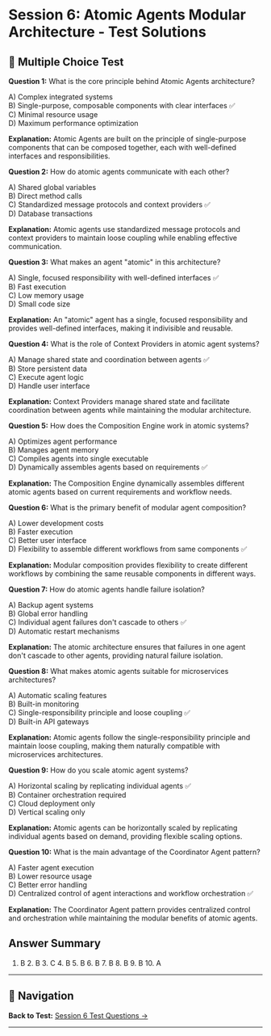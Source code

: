 # Session 6: Atomic Agents Modular Architecture - Test Solutions

## 📝 Multiple Choice Test

**Question 1:** What is the core principle behind Atomic Agents architecture?  

A) Complex integrated systems  
B) Single-purpose, composable components with clear interfaces ✅  
C) Minimal resource usage  
D) Maximum performance optimization  

**Explanation:** Atomic Agents are built on the principle of single-purpose components that can be composed together, each with well-defined interfaces and responsibilities.

**Question 2:** How do atomic agents communicate with each other?  

A) Shared global variables  
B) Direct method calls  
C) Standardized message protocols and context providers ✅  
D) Database transactions  

**Explanation:** Atomic agents use standardized message protocols and context providers to maintain loose coupling while enabling effective communication.

**Question 3:** What makes an agent "atomic" in this architecture?  

A) Single, focused responsibility with well-defined interfaces ✅  
B) Fast execution  
C) Low memory usage  
D) Small code size  

**Explanation:** An "atomic" agent has a single, focused responsibility and provides well-defined interfaces, making it indivisible and reusable.

**Question 4:** What is the role of Context Providers in atomic agent systems?  

A) Manage shared state and coordination between agents ✅  
B) Store persistent data  
C) Execute agent logic  
D) Handle user interface  

**Explanation:** Context Providers manage shared state and facilitate coordination between agents while maintaining the modular architecture.

**Question 5:** How does the Composition Engine work in atomic systems?  

A) Optimizes agent performance  
B) Manages agent memory  
C) Compiles agents into single executable  
D) Dynamically assembles agents based on requirements ✅  

**Explanation:** The Composition Engine dynamically assembles different atomic agents based on current requirements and workflow needs.

**Question 6:** What is the primary benefit of modular agent composition?  

A) Lower development costs  
B) Faster execution  
C) Better user interface  
D) Flexibility to assemble different workflows from same components ✅  

**Explanation:** Modular composition provides flexibility to create different workflows by combining the same reusable components in different ways.

**Question 7:** How do atomic agents handle failure isolation?  

A) Backup agent systems  
B) Global error handling  
C) Individual agent failures don't cascade to others ✅  
D) Automatic restart mechanisms  

**Explanation:** The atomic architecture ensures that failures in one agent don't cascade to other agents, providing natural failure isolation.

**Question 8:** What makes atomic agents suitable for microservices architectures?  

A) Automatic scaling features  
B) Built-in monitoring  
C) Single-responsibility principle and loose coupling ✅  
D) Built-in API gateways  

**Explanation:** Atomic agents follow the single-responsibility principle and maintain loose coupling, making them naturally compatible with microservices architectures.

**Question 9:** How do you scale atomic agent systems?  

A) Horizontal scaling by replicating individual agents ✅  
B) Container orchestration required  
C) Cloud deployment only  
D) Vertical scaling only  

**Explanation:** Atomic agents can be horizontally scaled by replicating individual agents based on demand, providing flexible scaling options.

**Question 10:** What is the main advantage of the Coordinator Agent pattern?  

A) Faster agent execution  
B) Lower resource usage  
C) Better error handling  
D) Centralized control of agent interactions and workflow orchestration ✅  

**Explanation:** The Coordinator Agent pattern provides centralized control and orchestration while maintaining the modular benefits of atomic agents.

## Answer Summary

1. B  2. B  3. C  4. B  5. B  6. B  7. B  8. B  9. B  10. A

---

## 🧭 Navigation

**Back to Test:** [Session 6 Test Questions →](Session6_*.md#multiple-choice-test)

---
